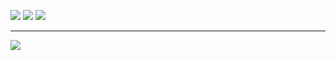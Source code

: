![](https://github-readme-stats.vercel.app/api/top-langs/?username=sikigasa&layout=compact&show_icons=true&theme=onedark)
![](http://github-profile-summary-cards.vercel.app/api/cards/repos-per-language?username=sikigasa&theme=github&theme=onedark)
![](https://github-readme-stats.vercel.app/api?username=sikigasa&theme=onedark&show_icons=ture)
<hr>

![](https://github-profile-trophy.vercel.app/?username=sikigasa&theme=onedark)
<!--   <img alt="github contribute" width= "100%" src="http://github-profile-summary-cards.vercel.app/api/cards/profile-details?username=sikigasa&theme=github" /> -->

<!--
**sikigasa/sikigasa** is a ✨ _special_ ✨ repository because its `README.md` (this file) appears on your GitHub profile.

Here are some ideas to get you started:

- 🔭 I’m currently working on ...
- 🌱 I’m currently learning ...
- 👯 I’m looking to collaborate on ...
- 🤔 I’m looking for help with ...
- 💬 Ask me about ...
- 📫 How to reach me: ...
- 😄 Pronouns: ...
- ⚡ Fun fact: ...
-->
